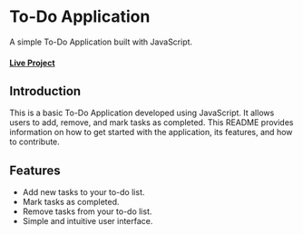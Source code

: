 # To-Do Application

A simple To-Do Application built with JavaScript.
#### [Live Project](https://sohelrana2002.github.io/to-do-application.github.io/)
## Introduction

This is a basic To-Do Application developed using JavaScript. It allows users to add, remove, and mark tasks as completed. This README provides information on how to get started with the application, its features, and how to contribute.

## Features

- Add new tasks to your to-do list.
- Mark tasks as completed.
- Remove tasks from your to-do list.
- Simple and intuitive user interface.

